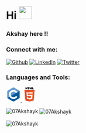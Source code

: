 # Hi <img src="https://media.giphy.com/media/hvRJCLFzcasrR4ia7z/giphy.gif" width="35px" height="35px">
### Akshay here !!

<h3 align="left">Connect with me:</h3>
<p align="left">
<p>
<a href="https://github.com/07Akshayk" target="_blank"><img alt="Github" src="https://img.shields.io/badge/GitHub-%2312100E.svg?&style=for-the-badge&logo=Github&logoColor=white" /></a>
<!-- <a href="" target="_blank"><img alt="GitLab" src="https://img.shields.io/badge/gitlab-%23181717.svg?style=for-the-badge&logo=gitlab&logoColor=white"/></a> -->
<a href="https://www.linkedin.com/in/akshayk-/" target="_blank"><img alt="LinkedIn" src="https://img.shields.io/badge/linkedin-%230077B5.svg?&style=for-the-badge&logo=linkedin&logoColor=white" /></a>    
<a href="https://twitter.com/Akshay_1031" target="_blank"><img alt="Twitter" src="https://img.shields.io/badge/Twitter-%231DA1F2.svg?style=for-the-badge&logo=Twitter&logoColor=white"/></a>

</p>



<h3 align="left">Languages and Tools:</h3>
<p align="left"> <a href="https://www.cprogramming.com/" target="_blank" rel="noreferrer"> <img src="https://raw.githubusercontent.com/devicons/devicon/master/icons/c/c-original.svg" alt="c" width="40" height="40"/> </a>  <a href="https://www.w3.org/html/" target="_blank" rel="noreferrer"> <img src="https://raw.githubusercontent.com/devicons/devicon/master/icons/html5/html5-original-wordmark.svg" alt="html5" width="40" height="40"/> </a> </p>

<p><img align="left" src="https://github-readme-stats.vercel.app/api/top-langs?username=07Akshayk&show_icons=true&locale=en&layout=compact" alt="07Akshayk" /></p>

<p>&nbsp;<img align="center" src="https://github-readme-stats.vercel.app/api?username=07Akshayk&show_icons=true&locale=en" alt="07Akshayk" /></p>

<p><img align="center" src="https://github-readme-streak-stats.herokuapp.com/?user=07Akshayk&" alt="07Akshayk" /></p>
